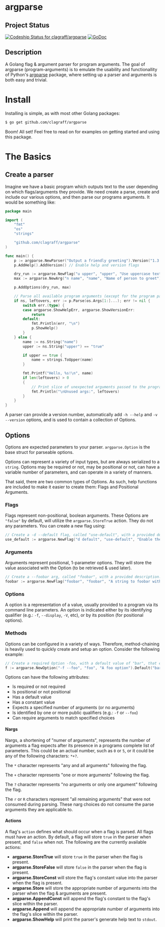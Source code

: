 # argparse
## Project Status
[ ![Codeship Status for clagraff/argparse](https://codeship.com/projects/68eb7800-af6b-0133-1b97-3e80188314d9/status?branch=master)](https://codeship.com/projects/132507)
[![GoDoc](https://godoc.org/github.com/clagraff/argparse?status.svg)](https://godoc.org/github.com/clagraff/argparse)

## Description
A Golang flag & argument parser for program arguments. The goal of argparse (program-arguments) is to emulate the usability and functionallity of Python's [argparse](https://docs.python.org/dev/howto/argparse.html#the-basics) package, where setting up a parser and arguments is both easy and trivial.

# Install
Installing is simple, as with most other Golang packages:

```bash
$ go get github.com/clagraff/argparse
```

Boom! All set! Feel free to read on for examples on getting started and using this package.

# The Basics
## Create a parser
Imagine we have a basic program which outputs text to the user depending on which flags/arguments they provide. We need create a parse, create and include our various options,
and then parse our programs arguments. It would be something like:

```go
package main

import (
	"fmt"
	"os"
	"strings"

	"github.com/clagraff/argparse"
)

func main() {
	p := argparse.NewParser("Output a friendly greeting").Version("1.3.0a")
	p.AddHelp().AddVersion() // Enable help and version flags

	dry_run := argparse.NewFlag("u upper", "upper", "Use uppercase text").Default("false")
	max := argparse.NewArg("n name", "name", "Name of person to greet").Default("John")

	p.AddOptions(dry_run, max)

	// Parse all available program arguments (except for the program path).
	if ns, leftovers, err := p.Parse(os.Args[1:]...); err != nil {
		switch err.(type) {
		case argparse.ShowHelpErr, argparse.ShowVersionErr:
			return
		default:
			fmt.Println(err, "\n")
			p.ShowHelp()
		}
	} else {
		name := ns.String("name")
		upper := ns.String("upper") == "true"

		if upper == true {
			name = strings.ToUpper(name)
		}

		fmt.Printf("Hello, %s!\n", name)
		if len(leftovers) > 0 
		{
            // Print slice of unexpected arguments passed to the program.
			fmt.Println("\nUnused args:", leftovers) 
		}
	}
}
```

A parser can provide a version number, automatically add `-h --help` and `-v --version`
options, and is used to contain a collection of Options.

## Options
Options are expected parameters to your parser. `argparse.Option` is the base
struct for parseable options. 

Options can represent a variety of input types, but are always serialized to
a `string`. Options may be required or not, may be positional or not, can have
a variable number of parameters, and can operate in a variety of manners.

That said, there are two common types of Options. As such, help functions are 
included to make it easier to create them: Flags and Positional Arguments.

### Flags
Flags represent non-positional, boolean arguments. These Options are `"false"` 
by default, will utilize the `argparse.StoreTrue` action. They do not any parameters. You can create a new flag using:

```go
// Create a -d --default flag, called "use-default", with a provided description.
use_default := argparse.NewFlag("d default", "use-default", "Enable the default mode")
```

### Arguments
Arguments represent positional, 1-parameter options. They will store the
value associated with the Option (to be retrieved & used later).

```go
// Create a --foobar arg, called "foobar", with a provided description.
foobar := argparse.NewFlag("foobar", "foobar", "A string to foobar with")
```

### Options
A option is a representation of a value, usually provided to a program via its command line parameters. An option is indicated either by
its identifying qualifier (e.g.: `-f`, `--display`, `-V`, etc), or by its 
position (for positional options).

### Methods
Options can be configured in a variety of ways. Therefore, method-chaining is
heavily used to quickly create and setup an option. Consider the following example:

```go
// Create a required Option -foo, with a default value of "bar", that expects and stores 1 argument.
f := argparse.NewOption("-f --foo", "foo", "A foo option").Default("bar").Nargs("1").Required().Action(argparse.Store)
```

Options can have the following attributes:
* Is required or not required
* Is positional or not positional
* Has a default value
* Has a constant value
* Expects a specified number of arguments (or no arguments)
* Is identified by one or more public qualifiers (e.g.: `-f` or `--foo`)
* Can require arguments to match specified choices

#### Nargs
Nargs, a shortening of "numer of arguments", represents the number of arguments a flag expects after its presence in a programs complete list of parameters. This could be an actual number, such as `0` or `5`, or it could be any of the following characters: `*+?`. 

The `*` character represents "any and all arguments" following the flag.

The `+` character represents "one or more arguments" following the flag.

The `?` character represents "no arguments or only one argument" following the flag.

The `r` or `R` characters represent "all remaining arguments" that were not consumed during parsing. These narg choices do not consume the parse arguments they are applicable to.

#### Actions
A flag's `action` defines what should occur when a flag is parsed. All flags must have an action. By default, a flag will store `true` in the parser when present, and `false` when not. The following are the currently available actions:

* __argparse.StoreTrue__ will store `true` in the parser when the flag is present.
* __argparse.StoreFalse__ will store `false` in the parser when the flag is present.
* __argparse.StoreConst__ will store the flag's constant value into the parser when the flag is present.
* __argparse.Store__ will store the appropriate number of arguments into the parser when the flag & arguments are present.
* __argparse.AppendConst__ will append the flag's constant to the flag's slice within the parser.
* __argparse.Append__ will append the appropriate number of arguments into the flag's slice within the parser.
* __argparse.ShowHelp__ will print the parser's generate help text to `stdout`.
